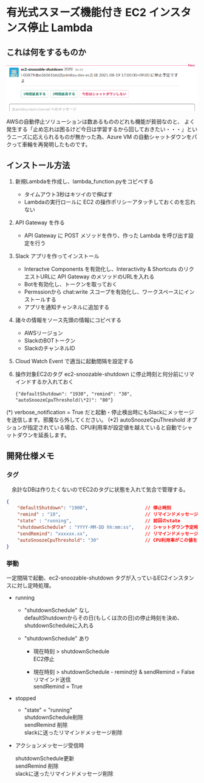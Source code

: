 # 有光式スヌーズ機能付き EC2 インスタンス停止 Lambda

## これは何をするものか

![image](image.png)

AWSの自動停止ソリューションは数あるもののどれも機能が貧弱なのと、
よく発生する「止め忘れは困るけど今日は学習するから回しておきたい・・・」というニーズに応えられるものが無かった為、Azure VM の自動シャットダウンをパクって車輪を再発明したものです。

## インストール方法

1. 新規Lambdaを作成し、lambda_function.pyをコピペする
   
   * タイムアウト3秒はキツイので伸ばす
   * Lambdaの実行ロールに EC2 の操作ポリシーアタッチしておくのを忘れない
 
2. API Gateway を作る
   
   * API Gateway に POST メソッドを作り、作った Lambda を呼び出す設定を行う
  
3. Slack アプリを作ってインストール
   
   * Interactve Components を有効化し、Interactivity & Shortcuts のリクエストURLに API Gateway のメソッドのURLを入れる
   * Botを有効化し、トークンを取っておく
   * Permssionから chat:write スコープを有効化し、ワークスペースにインストールする
   * アプリを通知チャンネルに追加する
  
4. 諸々の情報をソース先頭の情報にコピペする
   
   * AWSリージョン
   * SlackのBOTトークン
   * SlackのチャンネルID

5. Cloud Watch Event で適当に起動間隔を設定する

6. 操作対象EC2のタグ ec2-snoozable-shutdown に停止時刻と何分前にリマインドするか入れておく

    ```
    {"defaultShutdown": "1930", "remind": "30", "autoSnoozeCpuThreshold(\*2)": "80"}
    ```

(*) verbose_notification = True だと起動・停止検出時にもSlackにメッセージを送信します。邪魔なら外してください。
(\*2) autoSnoozeCpuThreshold オプションが指定されている場合、CPU利用率が設定値を越えていると自動でシャットダウンを延長します。

## 開発仕様メモ

### タグ

　余計なDBは作りたくないのでEC2のタグに状態を入れて気合で管理する。

```json
{
    "defaultShutdown": "1900",                     // 停止時刻
    "remind" : "10",                               // リマインドメッセージ送るタイミング(予定時刻 n分前)
    "state" : "running",                           // 前回のstate
    "shutdownSchedule" : "YYYY-MM-DD hh:mm:ss",    // シャットダウン予定時刻
    "sendRemind": "xxxxxx.xx",                     // リマインドメッセージのTS
    "autoSnoozeCpuThreshold": "30"                 // CPU利用率がこの値を越えている場合、自動延長
}
```

### 挙動

一定間隔で起動、ec2-snoozable-shutdown タグが入っているEC2インスタンスに対し定時処理。

* running

  * "shutdownSchedule" なし  
    defaultShutdownからその日(もしくは次の日)の停止時刻を決め、shutdownScheduleに入れる

  * "shutdownSchedule" あり
    * 現在時刻 > shutdownSchedule  
      EC2停止

    * 現在時刻 > shutdownSchedule - remind分 & sendRemind = False  
      リマインド送信  
      sendRemind = True

* stopped

  * "state" = "running"  
    shutdownSchedule削除  
    sendRemind 削除  
    slackに送ったリマインドメッセージ削除  

* アクションメッセージ受信時

  shutdownSchedule更新  
  sendRemind 削除  
  slackに送ったリマインドメッセージ削除  

